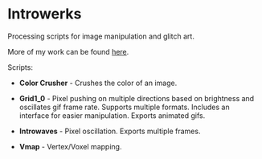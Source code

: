 # Introwerks
Processing scripts for image manipulation and glitch art.

More of my work can be found [here](https://www.facebook.com/introwerks).

Scripts:

* **Color Crusher** - Crushes the color of an image.

* **Grid1_0** - Pixel pushing on multiple directions based on brightness and oscillates gif frame rate. Supports multiple formats. Includes an interface for easier manipulation. Exports animated gifs. 

* **Introwaves** - Pixel oscillation. Exports multiple frames.

* **Vmap** - Vertex/Voxel mapping. 


